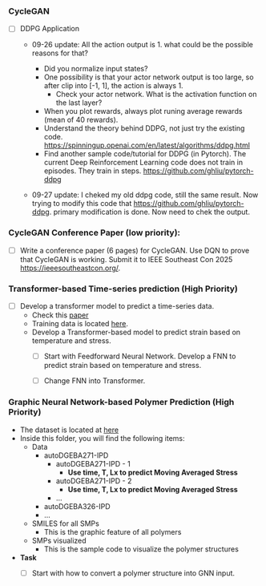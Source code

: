 ### CycleGAN
* [ ] DDPG Application
    * 09-26 update: All the action output is 1. what could be the possible reasons for that?
      * Did you normalize input states?
      * One possibility is that your actor network output is too large, so after clip into [-1, 1], the action is always 1. 
        * Check your actor network. What is the activation function on the last layer? 
      * When you plot rewards, always plot runing average rewards (mean of 40 rewards). 
      * Understand the theory behind DDPG, not just try the existing code. https://spinningup.openai.com/en/latest/algorithms/ddpg.html
      * Find another sample code/tutorial for DDPG (in Pytorch). The current Deep Reinforcement Learning code does not train in episodes. They train in steps. https://github.com/ghliu/pytorch-ddpg   

    * 09-27 update: I cheked my old ddpg code, still the same result. Now trying to modify this code that  https://github.com/ghliu/pytorch-ddpg. primary modification is done. Now need to chek the output. 
        
### CycleGAN Conference Paper (low priority): 
  * [ ] Write a conference paper (6 pages) for CycleGAN. Use DQN to prove that CycleGAN is working. Submit it to IEEE Southeast Con 2025 https://ieeesoutheastcon.org/. 


### Transformer-based Time-series prediction (High Priority)
* [ ] Develop a transformer model to predict a time-series data. 
  * Check this [paper](./../../../Reference/Polymer%20paper.pdf)
  * Training data is located [here](./../../../../Khan/Polymer_Data/Transformer-based/).
  * Develop a Transformer-based model to predict strain based on temperature and stress. 
    * [ ] Start with Feedforward Neural Network. Develop a FNN to predict strain based on temperature and stress.
    * [ ] Change FNN into Transformer. 


### Graphic Neural Network-based Polymer Prediction (High Priority)
* The dataset is located at [here](./../../../Polymer_Data/Graphic%20Neural%20Network-based/)
* Inside this folder, you will find the following items:
  * Data
    * autoDGEBA271-IPD
      * autoDGEBA271-IPD - 1
        * **Use time, T, Lx to predict Moving Averaged Stress**
      * autoDGEBA271-IPD - 2
        * **Use time, T, Lx to predict Moving Averaged Stress**
      * ...
    * autoDGEBA326-IPD
    * ...
  * SMILES for all SMPs
    * This is the graphic feature of all polymers
  * SMPs visualized
    * This is the sample code to visualize the polymer structures
* **Task**
  * [ ] Start with how to convert a polymer structure into GNN input. 


